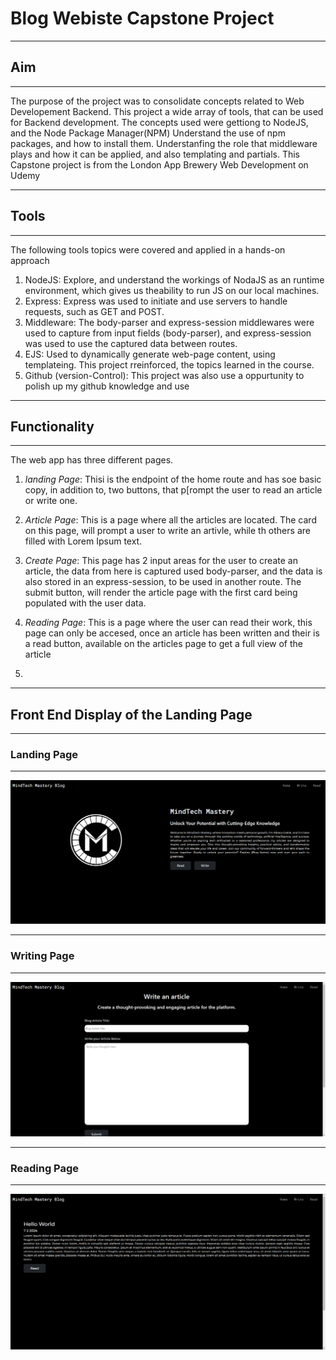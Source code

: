# Blog Webiste Capstone Project

------------------------------------------------
## Aim

------------------------------------------------
The purpose of the project was to consolidate concepts related to Web Developement Backend.
This project a wide array of tools, that can be used for Backend development. The concepts used were gettiong to NodeJS, and the Node Package Manager(NPM)
Understand the use of npm packages, and how to install them. Understanfing the role that middleware plays and how it can be applied, and also templating and partials.
This Capstone project is from the London App Brewery Web Development on Udemy


---------------------------------------------
## Tools

--------------------------------------------
The following tools topics were covered and applied in a hands-on approach
1. NodeJS: Explore, and understand the workings of NodaJS as an runtime environment, which gives us theability to run JS on our local machines.
2. Express: Express was used to initiate and use servers to handle requests, such as GET and POST.
3. Middleware: The body-parser and express-session middlewares were used to capture from input fields (body-parser), and express-session was used to use the captured data between routes.
4. EJS: Used to dynamically generate web-page content, using templateing. This project rreinforced, the topics learned in the course.
5. Github (version-Control): This project was also use a oppurtunity to polish up my github knowledge and use

   
----------------------------------------------
## Functionality

--------------------------------------------
The web app has three different pages.
1. *landing Page*: Thisi is the endpoint of the home route and has soe basic copy, in addition to, two buttons, that p[rompt the user to read an article or write one.
2. *Article Page*: This is a page where all the articles are located. The card on this page, will prompt a user to write an artivle, while th others are filled with Lorem Ipsum text.
3. *Create Page*: This page has 2 input areas for the user to create an article, the data from here is captured used body-parser, and the data is also stored in an express-session, to be used in another route.
   The submit button, will render the article page with the first card being populated with the user data.
4. *Reading Page*: This is a page where the user can read their work, this page can only be accesed, once an article has been written and their is a read button, available on the articles page to get a full view of the article

5. 
--------------------------------------------
## Front End Display of the Landing Page

--------------------------------------------------
  ### Landing Page

----------------------------------------------------------------------------------------------
 ![alt text](https://github.com/mbasacokile7/Blog-Website-Capstone-Project/blob/master/Blog%20Website%20Landing%20Page.png) 

------------------------------------------------------------------------------------------------------------------------
### Writing Page

------------------------------------------------------------
![alt text](https://github.com/mbasacokile7/Blog-Website-Capstone-Project/blob/master/Blog%20Site%20Writing%20Page.png)

-----------------------------------------------------------------
### Reading Page
----------------------------------------------------------------------------------------------
![alt text](https://github.com/mbasacokile7/Blog-Website-Capstone-Project/blob/master/Blog%20Website%20reading%20page.png)
